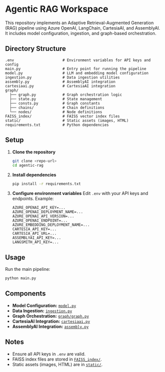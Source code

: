 # Agentic RAG Workspace

This repository implements an Adaptive Retrieval-Augmented Generation (RAG) pipeline using Azure OpenAI, LangChain, CartesiaAI, and AssemblyAI. It includes model configuration, ingestion, and graph-based orchestration.

## Directory Structure

```
.env                      # Environment variables for API keys and config
main.py                   # Entry point for running the pipeline
model.py                  # LLM and embedding model configuration
ingestion.py              # Data ingestion utilities
assembly.py               # AssemblyAI integration
cartesiaai.py             # CartesiaAI integration
graph/
  ├── graph.py            # Graph orchestration logic
  ├── state.py            # State management
  ├── consts.py           # Graph constants
  ├── chains/             # Chain definitions
  └── nodes/              # Node definitions
FAISS_index/              # FAISS vector index files
static/                   # Static assets (images, HTML)
requirements.txt          # Python dependencies
```

## Setup

1. **Clone the repository**

   ```sh
   git clone <repo-url>
   cd agentic-rag
   ```
2. **Install dependencies**

   ```sh
   pip install -r requirements.txt
   ```
3. **Configure environment variables**
   Edit `.env` with your API keys and endpoints. Example:

   ```
   AZURE_OPENAI_API_KEY=...
   AZURE_OPENAI_DEPLOYMENT_NAME=...
   AZURE_OPENAI_API_VERSION=...
   AZURE_OPENAI_ENDPOINT=...
   AZURE_EMBEDDING_DEPLOYMENT_NAME=...
   CARTESIA_API_KEY=...
   CARTESIA_API_URL=...
   ASSEMBLYAI_API_KEY=...
   LANGSMITH_API_KEY=...
   ```

## Usage

Run the main pipeline:

```sh
python main.py
```

## Components

- **Model Configuration:** [`model.py`](model.py)
- **Data Ingestion:** [`ingestion.py`](ingestion.py)
- **Graph Orchestration:** [`graph/graph.py`](graph/graph.py)
- **CartesiaAI Integration:** [`cartesiaai.py`](cartesiaai.py)
- **AssemblyAI Integration:** [`assembly.py`](assembly.py)

## Notes

- Ensure all API keys in `.env` are valid.
- FAISS index files are stored in [`FAISS_index/`](FAISS_index/).
- Static assets (images, HTML) are in [`static/`](static/).
